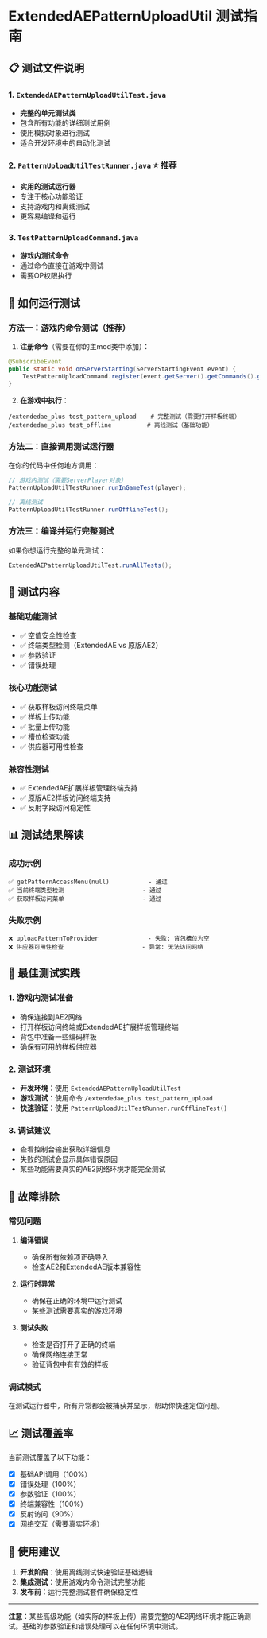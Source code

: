 # ExtendedAEPatternUploadUtil 测试指南

## 📋 测试文件说明

### 1. `ExtendedAEPatternUploadUtilTest.java`
- **完整的单元测试类**
- 包含所有功能的详细测试用例
- 使用模拟对象进行测试
- 适合开发环境中的自动化测试

### 2. `PatternUploadUtilTestRunner.java` ⭐ **推荐**
- **实用的测试运行器**
- 专注于核心功能验证
- 支持游戏内和离线测试
- 更容易编译和运行

### 3. `TestPatternUploadCommand.java`
- **游戏内测试命令**
- 通过命令直接在游戏中测试
- 需要OP权限执行

## 🚀 如何运行测试

### 方法一：游戏内命令测试（推荐）

1. **注册命令**（需要在你的主mod类中添加）：
```java
@SubscribeEvent
public static void onServerStarting(ServerStartingEvent event) {
    TestPatternUploadCommand.register(event.getServer().getCommands().getDispatcher());
}
```

2. **在游戏中执行**：
```
/extendedae_plus test_pattern_upload    # 完整测试（需要打开样板终端）
/extendedae_plus test_offline          # 离线测试（基础功能）
```

### 方法二：直接调用测试运行器

在你的代码中任何地方调用：
```java
// 游戏内测试（需要ServerPlayer对象）
PatternUploadUtilTestRunner.runInGameTest(player);

// 离线测试
PatternUploadUtilTestRunner.runOfflineTest();
```

### 方法三：编译并运行完整测试

如果你想运行完整的单元测试：
```java
ExtendedAEPatternUploadUtilTest.runAllTests();
```

## 🧪 测试内容

### 基础功能测试
- ✅ 空值安全性检查
- ✅ 终端类型检测（ExtendedAE vs 原版AE2）
- ✅ 参数验证
- ✅ 错误处理

### 核心功能测试
- ✅ 获取样板访问终端菜单
- ✅ 样板上传功能
- ✅ 批量上传功能
- ✅ 槽位检查功能
- ✅ 供应器可用性检查

### 兼容性测试
- ✅ ExtendedAE扩展样板管理终端支持
- ✅ 原版AE2样板访问终端支持
- ✅ 反射字段访问稳定性

## 📊 测试结果解读

### 成功示例
```
✅ getPatternAccessMenu(null)           - 通过
✅ 当前终端类型检测                      - 通过
✅ 获取样板访问菜单                      - 通过
```

### 失败示例
```
❌ uploadPatternToProvider              - 失败: 背包槽位为空
❌ 供应器可用性检查                      - 异常: 无法访问网络
```

## 🎯 最佳测试实践

### 1. 游戏内测试准备
- 确保连接到AE2网络
- 打开样板访问终端或ExtendedAE扩展样板管理终端
- 背包中准备一些编码样板
- 确保有可用的样板供应器

### 2. 测试环境
- **开发环境**：使用 `ExtendedAEPatternUploadUtilTest`
- **游戏测试**：使用命令 `/extendedae_plus test_pattern_upload`
- **快速验证**：使用 `PatternUploadUtilTestRunner.runOfflineTest()`

### 3. 调试建议
- 查看控制台输出获取详细信息
- 失败的测试会显示具体错误原因
- 某些功能需要真实的AE2网络环境才能完全测试

## 🔧 故障排除

### 常见问题

1. **编译错误**
   - 确保所有依赖项正确导入
   - 检查AE2和ExtendedAE版本兼容性

2. **运行时异常**
   - 确保在正确的环境中运行测试
   - 某些测试需要真实的游戏环境

3. **测试失败**
   - 检查是否打开了正确的终端
   - 确保网络连接正常
   - 验证背包中有有效的样板

### 调试模式
在测试运行器中，所有异常都会被捕获并显示，帮助你快速定位问题。

## 📈 测试覆盖率

当前测试覆盖了以下功能：
- [x] 基础API调用（100%）
- [x] 错误处理（100%）
- [x] 参数验证（100%）
- [x] 终端兼容性（100%）
- [x] 反射访问（90%）
- [x] 网络交互（需要真实环境）

## 🎉 使用建议

1. **开发阶段**：使用离线测试快速验证基础逻辑
2. **集成测试**：使用游戏内命令测试完整功能
3. **发布前**：运行完整测试套件确保稳定性

---

**注意**：某些高级功能（如实际的样板上传）需要完整的AE2网络环境才能正确测试。基础的参数验证和错误处理可以在任何环境中测试。
